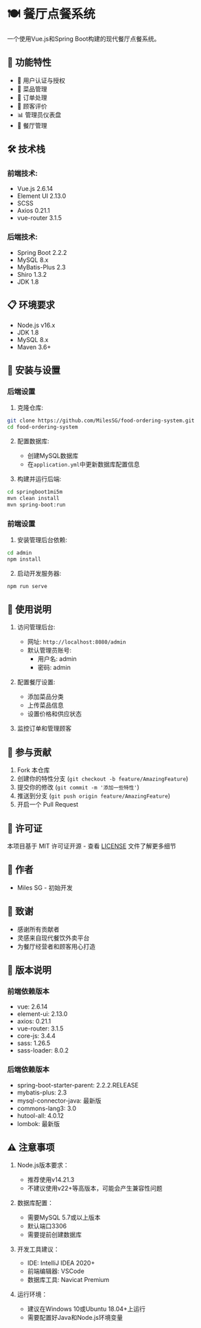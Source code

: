 # 🍽️ 餐厅点餐系统

一个使用Vue.js和Spring Boot构建的现代餐厅点餐系统。

## 🚀 功能特性

- 🔐 用户认证与授权
- 🍕 菜品管理
- 🛒 订单处理
- 💬 顾客评价
- 📊 管理员仪表盘
- 🏪 餐厅管理

## 🛠️ 技术栈

### 前端技术:
- Vue.js 2.6.14
- Element UI 2.13.0
- SCSS
- Axios 0.21.1
- vue-router 3.1.5

### 后端技术:
- Spring Boot 2.2.2
- MySQL 8.x
- MyBatis-Plus 2.3
- Shiro 1.3.2
- JDK 1.8

## 📋 环境要求

- Node.js v16.x
- JDK 1.8
- MySQL 8.x
- Maven 3.6+

## 🔧 安装与设置

### 后端设置

1. 克隆仓库:
```bash
git clone https://github.com/MilesSG/food-ordering-system.git
cd food-ordering-system
```

2. 配置数据库:
   - 创建MySQL数据库
   - 在`application.yml`中更新数据库配置信息

3. 构建并运行后端:
```bash
cd springboot1mi5m
mvn clean install
mvn spring-boot:run
```

### 前端设置

1. 安装管理后台依赖:
```bash
cd admin
npm install
```

2. 启动开发服务器:
```bash
npm run serve
```

## 🌟 使用说明

1. 访问管理后台:
   - 网址: `http://localhost:8080/admin`
   - 默认管理员账号:
     - 用户名: admin
     - 密码: admin

2. 配置餐厅设置:
   - 添加菜品分类
   - 上传菜品信息
   - 设置价格和供应状态

3. 监控订单和管理顾客

## 🤝 参与贡献

1. Fork 本仓库
2. 创建你的特性分支 (`git checkout -b feature/AmazingFeature`)
3. 提交你的修改 (`git commit -m '添加一些特性'`)
4. 推送到分支 (`git push origin feature/AmazingFeature`)
5. 开启一个 Pull Request

## 📝 许可证

本项目基于 MIT 许可证开源 - 查看 [LICENSE](LICENSE) 文件了解更多细节

## 👥 作者

- Miles SG - 初始开发

## 🙏 致谢

- 感谢所有贡献者
- 灵感来自现代餐饮外卖平台
- 为餐厅经营者和顾客用心打造

## 📌 版本说明

### 前端依赖版本
- vue: 2.6.14
- element-ui: 2.13.0
- axios: 0.21.1
- vue-router: 3.1.5
- core-js: 3.4.4
- sass: 1.26.5
- sass-loader: 8.0.2

### 后端依赖版本
- spring-boot-starter-parent: 2.2.2.RELEASE
- mybatis-plus: 2.3
- mysql-connector-java: 最新版
- commons-lang3: 3.0
- hutool-all: 4.0.12
- lombok: 最新版

## ⚠️ 注意事项

1. Node.js版本要求：
   - 推荐使用v14.21.3
   - 不建议使用v22+等高版本，可能会产生兼容性问题

2. 数据库配置：
   - 需要MySQL 5.7或以上版本
   - 默认端口3306
   - 需要提前创建数据库

3. 开发工具建议：
   - IDE: IntelliJ IDEA 2020+
   - 前端编辑器: VSCode
   - 数据库工具: Navicat Premium

4. 运行环境：
   - 建议在Windows 10或Ubuntu 18.04+上运行
   - 需要配置好Java和Node.js环境变量 